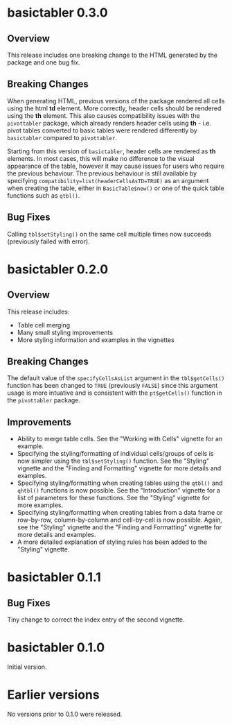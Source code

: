 basictabler 0.3.0
================

Overview
--------

This release includes one breaking change to the HTML generated by the package and one bug fix.

Breaking Changes
----------------

When generating HTML, previous versions of the package rendered all cells using the html **td** element.  More correctly, header cells should be rendered using the **th** element.  This also causes compatibility issues with the `pivottabler` package, which already renders header cells using **th** - i.e. pivot tables converted to basic tables were rendered differently by `basictabler` compared to `pivottabler`.

Starting from this version of `basictabler`, header cells are rendered as **th** elements.  In most cases, this will make no difference to the visual appearance of the table, however it may cause issues for users who require the previous behaviour.  The previous behaviour is still available by specifying `compatibility=list(headerCellsAsTD=TRUE)` as an argument when creating the table, either in `BasicTable$new()` or one of the quick table functions such as `qtbl()`.

Bug Fixes
----------------

Calling `tbl$setStyling()` on the same cell multiple times now succeeds (previously failed with error).


basictabler 0.2.0
================

Overview
--------

This release includes:

* Table cell merging
* Many small styling improvements
* More styling information and examples in the vignettes

Breaking Changes
----------------

The default value of the `specifyCellsAsList` argument in the `tbl$getCells()` function has been changed to `TRUE` (previously `FALSE`) since this argument usage is more intuative and is consistent with the `pt$getCells()` function in the `pivottabler` package. 

Improvements
----------------

* Ability to merge table cells.  See the "Working with Cells" vignette for an example.
* Specifying the styling/formatting of individual cells/groups of cells is now simpler using the `tbl$setStyling()` function.  See the "Styling" vignette and the "Finding and Formatting" vignette for more details and examples. 
* Specifying styling/formatting when creating tables using the `qtbl()` and `qhtbl()` functions is now possible.  See the "Introduction" vignette for a list of parameters for these functions.  See the "Styling" vignette for more examples. 
* Specifying styling/formatting when creating tables from a data frame or row-by-row, column-by-column and cell-by-cell is now possible.  Again, see the "Styling" vignette and the "Finding and Formatting" vignette for more details and examples.
* A more detailed explanation of styling rules has been added to the "Styling" vignette.


basictabler 0.1.1
================

Bug Fixes
----------------

Tiny change to correct the index entry of the second vignette.


basictabler 0.1.0
================

Initial version.


Earlier versions
================

No versions prior to 0.1.0 were released.
